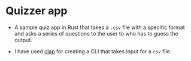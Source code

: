 # Quizzer app

- A sample quiz app in Rust that takes a `.csv` file with a specific format
 and asks a series of questions to the user to who has to guess the output.
 
 - I have used [clap](https://github.com/clap-rs/) for creating a CLI that
  takes input for a `csv` file. 
